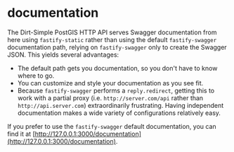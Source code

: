 # documentation

The Dirt-Simple PostGIS HTTP API serves Swagger documentation from here using `fastify-static` rather than using the default `fastify-swagger` documentation path, relying on `fastify-swagger` only to create the Swagger JSON. This yields several advantages:

- The default path gets you documentation, so you don't have to know where to go.
- You can customize and style your documentation as you see fit.
- Because `fastify-swagger` performs a `reply.redirect`, getting this to work with a partial proxy (i.e. `http://server.com/api` rather than `http://api.server.com`) extraordinarily frustrating. Having independent documentation makes a wide variety of configurations relatively easy.

If you prefer to use the `fastify-swagger` default documentation, you can find it at [http://127.0.0.1:3000/documentation](http://127.0.0.1:3000/documentation).
